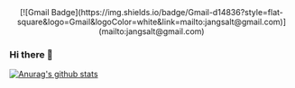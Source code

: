 <div align=center>
  [![Gmail Badge](https://img.shields.io/badge/Gmail-d14836?style=flat-square&logo=Gmail&logoColor=white&link=mailto:jangsalt@gmail.com)](mailto:jangsalt@gmail.com)
</div>

### Hi there 👋

[![Anurag's github stats](https://github-readme-stats.vercel.app/api?username=jangsalt)](https://github.com/jangsalt/github-readme-stats)

<!--
**jangsalt/jangsalt** is a ✨ _special_ ✨ repository because its `README.md` (this file) appears on your GitHub profile.

Here are some ideas to get you started:

- 🔭 I’m currently working on ...
- 🌱 I’m currently learning ...
- 👯 I’m looking to collaborate on ...
- 🤔 I’m looking for help with ...
- 💬 Ask me about ...
- 📫 How to reach me: ...
- 😄 Pronouns: ...
- ⚡ Fun fact: ...
-->
